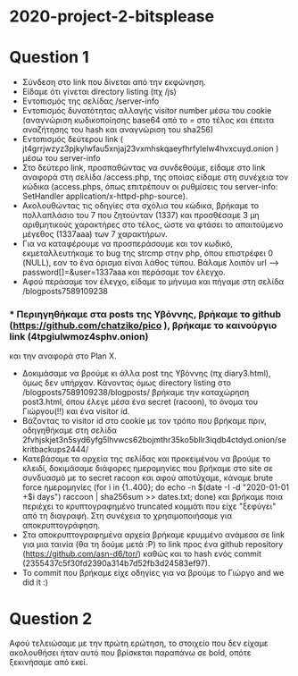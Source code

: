 # 2020-project-2-bitsplease

# Question 1
* Σύνδεση στο link που δίνεται από την εκφώνηση.
* Είδαμε ότι γίνεται directory listing (πχ /js)
* Εντοπισμός της σελίδας /server-info
* Εντοπισμός δυνατότητας αλλαγής visitor number μέσω του cookie 
  (αναγνώριση κωδικοποίησης base64 από το = στο τέλος και έπειτα αναζήτησης του hash και αναγνώριση του sha256)
* Εντοπισμός δεύτερου link ( jt4grrjwzyz3pjkylwfau5xnjaj23vxmhskqaeyfhrfylelw4hvxcuyd.onion ) μέσω του server-info
* Στο δεύτερο link, προσπαθώντας να συνδεθούμε, είδαμε στο link αναφορά στη σελίδα /access.php, της οποίας είδαμε 
  στη συνέχεια τον κώδικα (access.phps, όπως επιτρέπουν οι ρυθμίσεις του server-info: SetHandler application/x-httpd-php-source).
* Ακολουθώντας τις οδηγίες στα σχόλια του κώδικα, βρήκαμε το πολλαπλάσιο του 7 που ζητούνταν (1337) και προσθέσαμε 3 μη αριθμητικούς
  χαρακτήρες στο τέλος, ώστε να φτάσει το απαιτούμενο μέγεθος (1337aaa) των 7 χαρακτήρων.
* Για να καταφέρουμε να προσπεράσουμε και τον κωδικό, εκμεταλλευτήκαμε το bug της strcmp στην php, όπου επιστρέφει 0 (NULL),
  εαν το ένα όρισμα είναι λάθος τύπου. Βάλαμε λοιπόν url --> password[]=&user=1337aaa και περάσαμε τον έλεγχο.
* Αφού περάσαμε τον έλεγχο, είδαμε το μήνυμα και πήγαμε στη σελίδα /blogposts7589109238
### * Περιηγηθήκαμε στα posts της Υβόννης, βρήκαμε το github (https://github.com/chatziko/pico ), βρήκαμε το καινούργιο link (4tpgiulwmoz4sphv.onion)
  και την αναφορά στο Plan X.
* Δοκιμάσαμε να βρούμε κι άλλα post της Υβόννης (πχ diary3.html), όμως δεν υπήρχαν. Κάνοντας όμως directory listing στο /blogposts7589109238/blogposts/
  βρήκαμε την καταχώρηση post3.html, όπου έλεγε μέσα ένα secret (racoon), το όνομα του Γιώργου(!!) και ένα visitor id.
* Βάζοντας το visitor id στο cookie με τον τρόπο που βρήκαμε πριν, οδηγηθήκαμε στη σελίδα 2fvhjskjet3n5syd6yfg5lhvwcs62bojmthr35ko5bllr3iqdb4ctdyd.onion/sekritbackups2444/
* Κατεβάσαμε τα αρχεία της σελίδας και προκειμένου να βρούμε το κλειδί, δοκιμάσαμε διάφορες ημερομηνίες που βρήκαμε στο site σε συνδυασμό με το secret racoon και αφού αποτύχαμε, 
  κάναμε brute force ημερομηνίες (for i in {1..400}; do echo -n $(date -I -d "2020-01-01 +$i days") raccoon | sha256sum >> dates.txt; done)
  και βρήκαμε ποια περιέχει το κρυπτογραφημένο truncated κομμάτι που είχε "ξεφύγει" από τη διαγραφή. Στη συνέχεια το χρησιμοποιήσαμε για αποκρυπτογράφηση.
* Στα αποκρυπτογραφημένα αρχεία βρήκαμε κρυμμένο ανάμεσα σε link για μια ταινία (θα τη δούμε μετά :P) το link προς ένα github repository (https://github.com/asn-d6/tor/) καθώς και το hash ενός commit (2355437c5f30fd2390a314b7d52fb3d24583ef97). 
* To commit που βρήκαμε είχε οδηγίες για να βρούμε το Γιώργο and we did it :)

# Question 2
Αφού τελειώσαμε με την πρώτη ερώτηση, το στοιχείο που δεν είχαμε ακολουθήσει ήταν αυτό που βρίσκεται παραπάνω σε bold, οπότε ξεκινήσαμε από εκεί.
